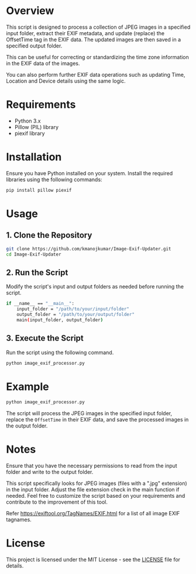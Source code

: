 # Overview

This script is designed to process a collection of JPEG images in a specified input folder, extract their EXIF metadata, and update (replace) the OffsetTime tag in the EXIF data. The updated images are then saved in a specified output folder. 

This can be useful for correcting or standardizing the time zone information in the EXIF data of the images. 

You can also perform further EXIF data operations such as updating Time, Location and Device details using the same logic.

# Requirements

- Python 3.x
- Pillow (PIL) library
- piexif library

# Installation

Ensure you have Python installed on your system. Install the required libraries using the following commands:

```bash
pip install pillow piexif
```

# Usage
## 1. Clone the Repository

```bash
git clone https://github.com/kmanojkumar/Image-Exif-Updater.git
cd Image-Exif-Updater
```

## 2. Run the Script

Modify the script's input and output folders as needed before running the script. 

```bash
if __name__ == "__main__":
    input_folder = "/path/to/your/input/folder"
    output_folder = "/path/to/your/output/folder"
    main(input_folder, output_folder)
```

## 3. Execute the Script

Run the script using the following command.

```bash
python image_exif_processor.py
```

# Example

```bash
python image_exif_processor.py
```
The script will process the JPEG images in the specified input folder, replace the `OffsetTime` in their EXIF data, and save the processed images in the output folder.

# Notes

Ensure that you have the necessary permissions to read from the input folder and write to the output folder.

This script specifically looks for JPEG images (files with a ".jpg" extension) in the input folder. Adjust the file extension check in the main function if needed.
Feel free to customize the script based on your requirements and contribute to the improvement of this tool.

Refer https://exiftool.org/TagNames/EXIF.html for a list of all image EXIF tagnames.

# License

This project is licensed under the MIT License - see the [LICENSE](LICENSE) file for details.